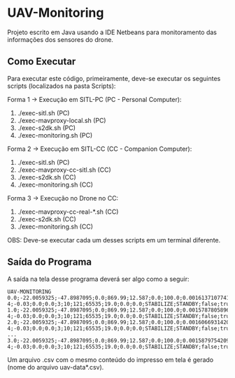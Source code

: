 # UAV-Monitoring

Projeto escrito em Java usando a IDE Netbeans para monitoramento das informações dos sensores do drone.

## Como Executar

Para executar este código, primeiramente, deve-se executar os seguintes scripts (localizados na pasta Scripts):

Forma 1 -> Execução em SITL-PC (PC - Personal Computer):

1. ./exec-sitl.sh                  (PC)
2. ./exec-mavproxy-local.sh        (PC)
3. ./exec-s2dk.sh                  (PC)
4. ./exec-monitoring.sh            (PC)

Forma 2 -> Execução em SITL-CC (CC - Companion Computer):

1. ./exec-sitl.sh                  (PC)
2. ./exec-mavproxy-cc-sitl.sh      (CC)
3. ./exec-s2dk.sh                  (CC)
4. ./exec-monitoring.sh            (CC)

Forma 3 -> Execução no Drone no CC:

1. ./exec-mavproxy-cc-real-*.sh    (CC)
2. ./exec-s2dk.sh                  (CC)
3. ./exec-monitoring.sh            (CC)

OBS: Deve-se executar cada um desses scripts em um terminal diferente.

## Saída do Programa

A saída na tela desse programa deverá ser algo como a seguir:

```
UAV-MONITORING
0.0;-22.0059325;-47.8987095;0.0;869.99;12.587;0.0;100.0;0.0016137107741087675;0.34749430418014526;9.80661134235561E-4;-0.03;0.0;0.0;3;10;121;65535;19.0;0.0;0.0;STABILIZE;STANDBY;false;true;true
1.0;-22.0059325;-47.8987095;0.0;869.99;12.587;0.0;100.0;0.0015787805896252394;0.34754806756973267;9.81771619990468E-4;-0.03;0.0;0.0;3;10;121;65535;19.0;0.0;0.0;STABILIZE;STANDBY;false;true;true
2.0;-22.0059325;-47.8987095;0.0;869.99;12.587;0.0;100.0;0.001606693142093718;0.3475651741027832;9.87518928013742E-4;-0.03;0.0;0.0;3;10;121;65535;19.0;0.0;0.0;STABILIZE;STANDBY;false;true;true
...
3.0;-22.0059325;-47.8987095;0.0;869.99;12.587;0.0;100.0;0.0015879754209890962;0.3475704491138458;9.789993055164814E-4;-0.03;0.0;0.0;3;10;121;65535;19.0;0.0;0.0;STABILIZE;STANDBY;false;true;true
```

Um arquivo .csv com o mesmo conteúdo do impresso em tela é gerado (nome do arquivo uav-data*.csv).

